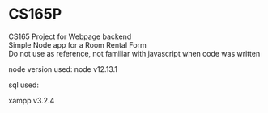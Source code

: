 # CS165P
CS165 Project for Webpage backend  
Simple Node app for a Room Rental Form  
Do not use as reference, not familiar with javascript when code was written

node version used:
node v12.13.1

sql used:

xampp v3.2.4
